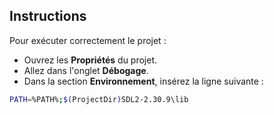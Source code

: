 ## Instructions

Pour exécuter correctement le projet :

  - Ouvrez les **Propriétés** du projet.
  - Allez dans l'onglet **Débogage**.
  - Dans la section **Environnement**, insérez la ligne suivante :

  ```bash
  PATH=%PATH%;$(ProjectDir)SDL2-2.30.9\lib